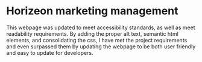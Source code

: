 # Horizeon marketing management

This webpage was updated to meet accessibility standards, as well as meet readability requirements.
By adding the proper alt text, semantic html elements, and consolidating the css, I have met the project requirements
and even surpassed them by updating the webpage to be both user friendly and easy to update for developers.
